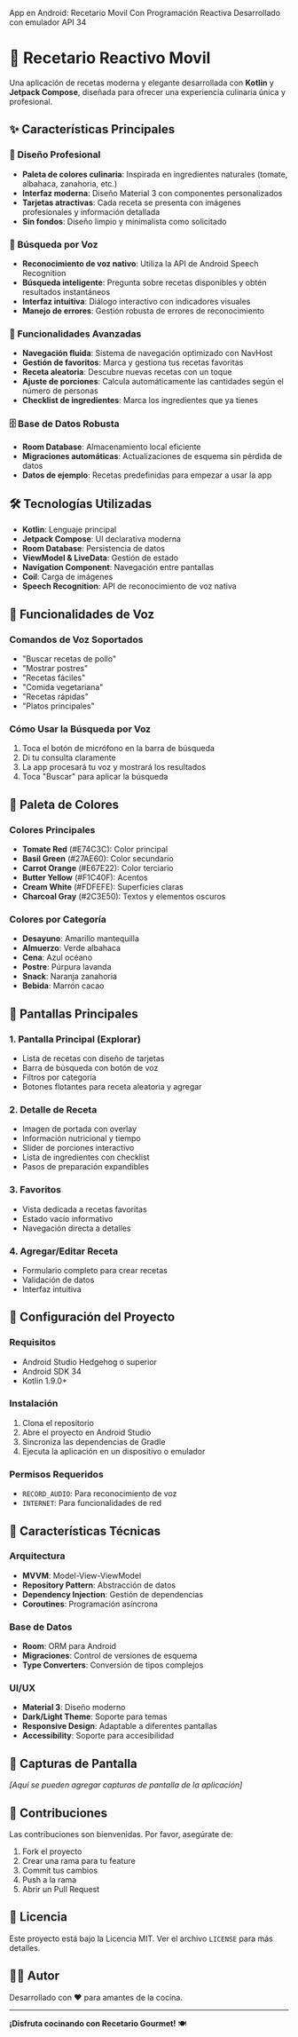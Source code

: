 App en Android: Recetario Movil Con Programación Reactiva
Desarrollado con emulador API 34


# 🍳 Recetario Reactivo Movil

Una aplicación de recetas moderna y elegante desarrollada con **Kotlin** y **Jetpack Compose**, diseñada para ofrecer una experiencia culinaria única y profesional.

## ✨ Características Principales

### 🎨 Diseño Profesional
- **Paleta de colores culinaria**: Inspirada en ingredientes naturales (tomate, albahaca, zanahoria, etc.)
- **Interfaz moderna**: Diseño Material 3 con componentes personalizados
- **Tarjetas atractivas**: Cada receta se presenta con imágenes profesionales y información detallada
- **Sin fondos**: Diseño limpio y minimalista como solicitado

### 🎤 Búsqueda por Voz
- **Reconocimiento de voz nativo**: Utiliza la API de Android Speech Recognition
- **Búsqueda inteligente**: Pregunta sobre recetas disponibles y obtén resultados instantáneos
- **Interfaz intuitiva**: Diálogo interactivo con indicadores visuales
- **Manejo de errores**: Gestión robusta de errores de reconocimiento

### 📱 Funcionalidades Avanzadas
- **Navegación fluida**: Sistema de navegación optimizado con NavHost
- **Gestión de favoritos**: Marca y gestiona tus recetas favoritas
- **Receta aleatoria**: Descubre nuevas recetas con un toque
- **Ajuste de porciones**: Calcula automáticamente las cantidades según el número de personas
- **Checklist de ingredientes**: Marca los ingredientes que ya tienes

### 🗄️ Base de Datos Robusta
- **Room Database**: Almacenamiento local eficiente
- **Migraciones automáticas**: Actualizaciones de esquema sin pérdida de datos
- **Datos de ejemplo**: Recetas predefinidas para empezar a usar la app

## 🛠️ Tecnologías Utilizadas

- **Kotlin**: Lenguaje principal
- **Jetpack Compose**: UI declarativa moderna
- **Room Database**: Persistencia de datos
- **ViewModel & LiveData**: Gestión de estado
- **Navigation Component**: Navegación entre pantallas
- **Coil**: Carga de imágenes
- **Speech Recognition**: API de reconocimiento de voz nativa

## 🎯 Funcionalidades de Voz

### Comandos de Voz Soportados
- "Buscar recetas de pollo"
- "Mostrar postres"
- "Recetas fáciles"
- "Comida vegetariana"
- "Recetas rápidas"
- "Platos principales"

### Cómo Usar la Búsqueda por Voz
1. Toca el botón de micrófono en la barra de búsqueda
2. Di tu consulta claramente
3. La app procesará tu voz y mostrará los resultados
4. Toca "Buscar" para aplicar la búsqueda

## 🎨 Paleta de Colores

### Colores Principales
- **Tomate Red** (#E74C3C): Color principal
- **Basil Green** (#27AE60): Color secundario
- **Carrot Orange** (#E67E22): Color terciario
- **Butter Yellow** (#F1C40F): Acentos
- **Cream White** (#FDFEFE): Superficies claras
- **Charcoal Gray** (#2C3E50): Textos y elementos oscuros

### Colores por Categoría
- **Desayuno**: Amarillo mantequilla
- **Almuerzo**: Verde albahaca
- **Cena**: Azul océano
- **Postre**: Púrpura lavanda
- **Snack**: Naranja zanahoria
- **Bebida**: Marrón cacao

## 📱 Pantallas Principales

### 1. Pantalla Principal (Explorar)
- Lista de recetas con diseño de tarjetas
- Barra de búsqueda con botón de voz
- Filtros por categoría
- Botones flotantes para receta aleatoria y agregar

### 2. Detalle de Receta
- Imagen de portada con overlay
- Información nutricional y tiempo
- Slider de porciones interactivo
- Lista de ingredientes con checklist
- Pasos de preparación expandibles

### 3. Favoritos
- Vista dedicada a recetas favoritas
- Estado vacío informativo
- Navegación directa a detalles

### 4. Agregar/Editar Receta
- Formulario completo para crear recetas
- Validación de datos
- Interfaz intuitiva

## 🔧 Configuración del Proyecto

### Requisitos
- Android Studio Hedgehog o superior
- Android SDK 34
- Kotlin 1.9.0+

### Instalación
1. Clona el repositorio
2. Abre el proyecto en Android Studio
3. Sincroniza las dependencias de Gradle
4. Ejecuta la aplicación en un dispositivo o emulador

### Permisos Requeridos
- `RECORD_AUDIO`: Para reconocimiento de voz
- `INTERNET`: Para funcionalidades de red

## 🚀 Características Técnicas

### Arquitectura
- **MVVM**: Model-View-ViewModel
- **Repository Pattern**: Abstracción de datos
- **Dependency Injection**: Gestión de dependencias
- **Coroutines**: Programación asíncrona

### Base de Datos
- **Room**: ORM para Android
- **Migraciones**: Control de versiones de esquema
- **Type Converters**: Conversión de tipos complejos

### UI/UX
- **Material 3**: Diseño moderno
- **Dark/Light Theme**: Soporte para temas
- **Responsive Design**: Adaptable a diferentes pantallas
- **Accessibility**: Soporte para accesibilidad

## 📸 Capturas de Pantalla

*[Aquí se pueden agregar capturas de pantalla de la aplicación]*

## 🤝 Contribuciones

Las contribuciones son bienvenidas. Por favor, asegúrate de:
1. Fork el proyecto
2. Crear una rama para tu feature
3. Commit tus cambios
4. Push a la rama
5. Abrir un Pull Request

## 📄 Licencia

Este proyecto está bajo la Licencia MIT. Ver el archivo `LICENSE` para más detalles.

## 👨‍🍳 Autor

Desarrollado con ❤️ para amantes de la cocina.

---

**¡Disfruta cocinando con Recetario Gourmet!** 🍽️ 
